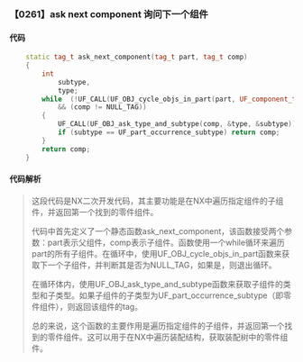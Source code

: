 ### 【0261】ask next component 询问下一个组件

#### 代码

```cpp
    static tag_t ask_next_component(tag_t part, tag_t comp)  
    {  
        int  
            subtype,  
            type;  
        while  (!UF_CALL(UF_OBJ_cycle_objs_in_part(part, UF_component_type, &comp))  
            && (comp != NULL_TAG))  
        {  
            UF_CALL(UF_OBJ_ask_type_and_subtype(comp, &type, &subtype));  
            if (subtype == UF_part_occurrence_subtype) return comp;  
        }  
        return comp;  
    }

```

#### 代码解析

> 这段代码是NX二次开发代码，其主要功能是在NX中遍历指定组件的子组件，并返回第一个找到的零件组件。
>
> 代码中首先定义了一个静态函数ask_next_component，该函数接受两个参数：part表示父组件，comp表示子组件。函数使用一个while循环来遍历part的所有子组件。在循环中，使用UF_OBJ_cycle_objs_in_part函数来获取下一个子组件，并判断其是否为NULL_TAG，如果是，则退出循环。
>
> 在循环体内，使用UF_OBJ_ask_type_and_subtype函数来获取子组件的类型和子类型。如果子组件的子类型为UF_part_occurrence_subtype（即零件组件），则返回该组件的tag。
>
> 总的来说，这个函数的主要作用是遍历指定组件的子组件，并返回第一个找到的零件组件。这可以用于在NX中遍历装配结构，获取装配树中的零件组件。
>
